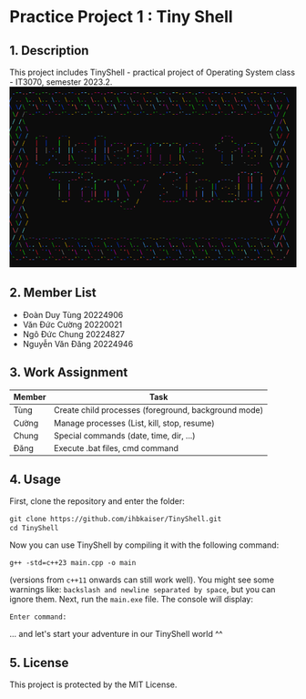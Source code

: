 # Practice Project 1 : Tiny Shell
## 1. Description
This project includes TinyShell - practical project of Operating System class - IT3070, semester 2023.2.
![alt text](image.png)
## 2. Member List
- Đoàn Duy Tùng 20224906
- Văn Đức Cường 20220021
- Ngô Đức Chung 20224827
- Nguyễn Văn Đăng 20224946
## 3. Work Assignment
| Member | Task |
|--------|------|
| Tùng   | Create child processes (foreground, background mode) |
| Cường  | Manage processes (List, kill, stop, resume)          |
| Chung  | Special commands (date, time, dir, ...)              |
| Đăng   | Execute .bat files, cmd command                      |
## 4. Usage
First, clone the repository and enter the folder:
```
git clone https://github.com/ihbkaiser/TinyShell.git
cd TinyShell
```
Now you can use TinyShell by compiling it with the following command:
```
g++ -std=c++23 main.cpp -o main
```
(versions from `c++11` onwards can still work well).
You might see some warnings like: `backslash and newline separated by space`, but you can ignore them. Next, run the `main.exe` file. The console will display:
```
Enter command: 
```
... and let's start your adventure in our TinyShell world ^^
## 5. License
This project is protected by the MIT License.
